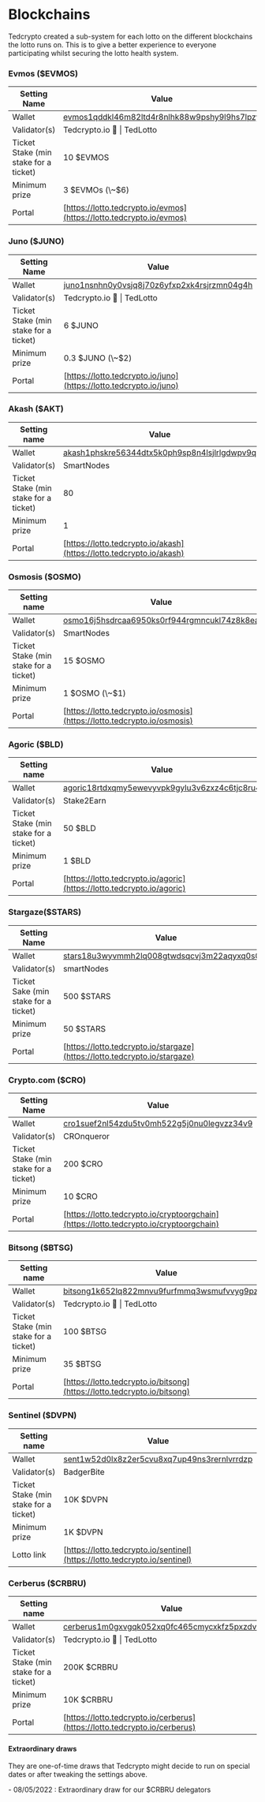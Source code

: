 # Blockchains

Tedcrypto created a sub-system for each lotto on the different blockchains the lotto runs on. This is to give a better experience to everyone participating whilst securing the lotto health system.

### Evmos ($EVMOS)

| Setting Name                          | Value                                                                                                                          |
| ------------------------------------- | ------------------------------------------------------------------------------------------------------------------------------ |
| Wallet                                | [evmos1qddkl46m82ltd4r8nlhk88w9pshy9l9hs7lpzy](https://mintscan.io/evmos/account/evmos1qddkl46m82ltd4r8nlhk88w9pshy9l9hs7lpzy) |
| Validator(s)                          | Tedcrypto.io 🧸 \| TedLotto                                                                                                    |
| Ticket Stake (min stake for a ticket) | 10 $EVMOS                                                                                                                      |
| Minimum prize                         | 3 $EVMOs (\~$6)                                                                                                                |
| Portal                                | [https://lotto.tedcrypto.io/evmos](https://lotto.tedcrypto.io/evmos)                                                           |

### Juno ($JUNO)

| Setting Name                          | Value                                                                                                                           |
| ------------------------------------- | ------------------------------------------------------------------------------------------------------------------------------- |
| Wallet                                | [juno1nsnhn0y0vsjq8j70z6yfxp2xk4rsjrzmn04g4h](https://www.mintscan.io/juno/account/juno1nsnhn0y0vsjq8j70z6yfxp2xk4rsjrzmn04g4h) |
| Validator(s)                          | Tedcrypto.io 🧸 \| TedLotto                                                                                                     |
| Ticket Stake (min stake for a ticket) | 6 $JUNO                                                                                                                         |
| Minimum prize                         | 0.3 $JUNO (\~$2)                                                                                                                |
| Portal                                | [https://lotto.tedcrypto.io/juno](https://lotto.tedcrypto.io/juno)                                                              |

### Akash ($AKT)

| Setting name                          | Value                                                                                                                              |
| ------------------------------------- | ---------------------------------------------------------------------------------------------------------------------------------- |
| Wallet                                | [akash1phskre56344dtx5k0ph9sp8n4lsjlrlgdwpv9q](https://www.mintscan.io/akash/account/akash1phskre56344dtx5k0ph9sp8n4lsjlrlgdwpv9q) |
| Validator(s)                          | SmartNodes                                                                                                                         |
| Ticket Stake (min stake for a ticket) | 80                                                                                                                                 |
| Minimum prize                         | 1                                                                                                                                  |
| Portal                                | [https://lotto.tedcrypto.io/akash](https://lotto.tedcrypto.io/akash)                                                               |

### Osmosis ($OSMO)

| Setting name                          | Value                                                                                                                              |
| ------------------------------------- | ---------------------------------------------------------------------------------------------------------------------------------- |
| Wallet                                | [osmo16j5hsdrcaa6950ks0rf944rgmncukl74z8k8ea](https://www.mintscan.io/osmosis/account/osmo16j5hsdrcaa6950ks0rf944rgmncukl74z8k8ea) |
| Validator(s)                          | SmartNodes                                                                                                                         |
| Ticket Stake (min stake for a ticket) | 15 $OSMO                                                                                                                           |
| Minimum prize                         | 1 $OSMO (\~$1)                                                                                                                     |
| Portal                                | [https://lotto.tedcrypto.io/osmosis](https://lotto.tedcrypto.io/osmosis)                                                           |

### Agoric ($BLD)

| Setting name                          | Value                                                                                                                                 |   |
| ------------------------------------- | ------------------------------------------------------------------------------------------------------------------------------------- | - |
| Wallet                                | [agoric18rtdxqmy5ewevyvpk9gylu3v6zxz4c6tjc8ru4](https://bigdipper.live/agoric/accounts/agoric18rtdxqmy5ewevyvpk9gylu3v6zxz4c6tjc8ru4) |   |
| Validator(s)                          | Stake2Earn                                                                                                                            |   |
| Ticket Stake (min stake for a ticket) | 50 $BLD                                                                                                                               |   |
| Minimum prize                         | 1 $BLD                                                                                                                                |   |
| Portal                                | [https://lotto.tedcrypto.io/agoric](https://lotto.tedcrypto.io/agoric)                                                                |   |

### Stargaze($STARS)

| Setting Name                         | Value                                                                                                                                 |
| ------------------------------------ | ------------------------------------------------------------------------------------------------------------------------------------- |
| Wallet                               | [stars18u3wyvmmh2lq008gtwdsqcvj3m22aqyxq0s0xc](https://www.mintscan.io/stargaze/account/stars18u3wyvmmh2lq008gtwdsqcvj3m22aqyxq0s0xc) |
| Validator(s)                         | smartNodes                                                                                                                            |
| Ticket Sake (min stake for a ticket) | 500 $STARS                                                                                                                            |
| Minimum prize                        | 50 $STARS                                                                                                                             |
| Portal                               | [https://lotto.tedcrypto.io/stargaze](https://lotto.tedcrypto.io/stargaze)                                                            |

### Crypto.com ($CRO)

| Setting Name                          | Value                                                                                                                               |
| ------------------------------------- | ----------------------------------------------------------------------------------------------------------------------------------- |
| Wallet                                | [cro1suef2nl54zdu5tv0mh522g5j0nu0legvzz34v9](https://www.mintscan.io/crypto-org/account/cro1suef2nl54zdu5tv0mh522g5j0nu0legvzz34v9) |
| Validator(s)                          | CROnqueror                                                                                                                          |
| Ticket Stake (min stake for a ticket) | 200 $CRO                                                                                                                            |
| Minimum prize                         | 10 $CRO                                                                                                                             |
| Portal                                | [https://lotto.tedcrypto.io/cryptoorgchain](https://lotto.tedcrypto.io/cryptoorgchain)                                              |

### Bitsong ($BTSG)

| Setting name                          | Value                                                                                                                                    |
| ------------------------------------- | ---------------------------------------------------------------------------------------------------------------------------------------- |
| Wallet                                | [bitsong1k652lq822mnvu9furfmmq3wsmufvvyg9pzljrq](https://www.mintscan.io/bitsong/account/bitsong1k652lq822mnvu9furfmmq3wsmufvvyg9pzljrq) |
| Validator(s)                          | Tedcrypto.io 🧸 \| TedLotto                                                                                                              |
| Ticket Stake (min stake for a ticket) | 100 $BTSG                                                                                                                                |
| Minimum prize                         | 35 $BTSG                                                                                                                                 |
| Portal                                | [https://lotto.tedcrypto.io/bitsong](https://lotto.tedcrypto.io/bitsong)                                                                 |

### Sentinel ($DVPN)

| Setting name                          | Value                                                                                                                               |
| ------------------------------------- | ----------------------------------------------------------------------------------------------------------------------------------- |
| Wallet                                | [sent1w52d0lx8z2er5cvu8xq7up49ns3rernlvrrdzp](https://www.mintscan.io/sentinel/account/sent1w52d0lx8z2er5cvu8xq7up49ns3rernlvrrdzp) |
| Validator(s)                          | BadgerBite                                                                                                                          |
| Ticket Stake (min stake for a ticket) | 10K $DVPN                                                                                                                           |
| Minimum prize                         | 1K $DVPN                                                                                                                            |
| Lotto link                            | [https://lotto.tedcrypto.io/sentinel](https://lotto.tedcrypto.io/sentinel)                                                          |

### Cerberus ($CRBRU)

| Setting name                          | Value                                                                                                                                       |
| ------------------------------------- | ------------------------------------------------------------------------------------------------------------------------------------------- |
| Wallet                                | [cerberus1m0gxvgqk052xq0fc465cmycxkfz5pxzdvxq27x](https://www.mintscan.io/cerberus/account/cerberus1m0gxvgqk052xq0fc465cmycxkfz5pxzdvxq27x) |
| Validator(s)                          | Tedcrypto.io 🧸 \| TedLotto                                                                                                                 |
| Ticket Stake (min stake for a ticket) | 200K $CRBRU                                                                                                                                 |
| Minimum prize                         | 10K $CRBRU                                                                                                                                  |
| Portal                                | [https://lotto.tedcrypto.io/cerberus](https://lotto.tedcrypto.io/cerberus)                                                                  |

#### Extraordinary draws

They are one-of-time draws that Tedcrypto might decide to run on special dates or after tweaking the settings above.

&#x20;\- 08/05/2022 : Extraordinary draw for our $CRBRU delegators

